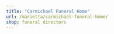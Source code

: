 ```yaml
---
title: "Carmichael Funeral Home"
url: /marietta/carmichael-funeral-home/
shop: funeral directors
---
```

